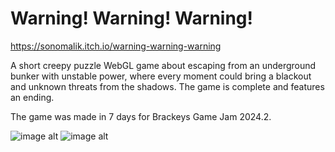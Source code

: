 # Warning! Warning! Warning!

https://sonomalik.itch.io/warning-warning-warning

A short creepy puzzle WebGL game about escaping from an underground bunker with unstable power, where every moment could bring a blackout and unknown threats from the shadows. The game is complete and features an ending.

The game was made in 7 days for Brackeys Game Jam 2024.2.

![image alt](Screenshots/3.png)
![image alt](Screenshots/4.png)
